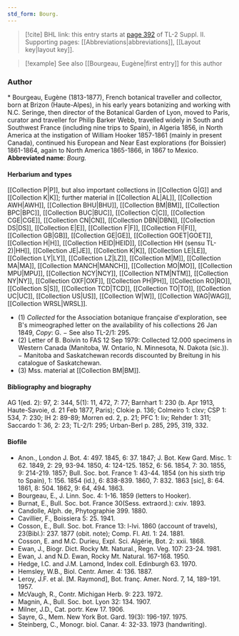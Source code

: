 ```yaml
---
std_form: Bourg.
---
```


> [!cite] BHL link: this entry starts at [page 392](https://www.biodiversitylibrary.org/page/33265589) of TL-2 Suppl. II.
> Supporting pages: [[Abbreviations|abbreviations]], [[Layout key|layout key]].

> [!example] See also [[Bourgeau, Eugène|first entry]] for this author

### Author

\* Bourgeau, Eugène (1813-1877), French botanical traveller and collector, born at Brizon (Haute-Alpes), in his early years botanizing and working with N.C. Seringe, then director of the Botanical Garden of Lyon, moved to Paris, curator and traveller for Philip Barker Webb, travelled widely in South and Southwest France (including nine trips to Spain), in Algeria 1856, in North America at the instigation of William Hooker 1857-1861 (mainly in present Canada), continued his European and Near East explorations (for Boissier) 1861-1864, again to North America 1865-1866, in 1867 to Mexico. 
**Abbreviated name**: *Bourg.*

#### Herbarium and types

[[Collection P|P]], but also important collections in [[Collection G|G]] and [[Collection K|K]]; further material in [[Collection AL|AL]], [[Collection AWH|AWH]], [[Collection BHU|BHU]], [[Collection BM|BM]], [[Collection BPC|BPC]], [[Collection BUC|BUC]], [[Collection C|C]], [[Collection CGE|CGE]], [[Collection CN|CN]], [[Collection DBN|DBN]], [[Collection DS|DS]], [[Collection E|E]], [[Collection F|F]], [[Collection FI|FI]], [[Collection GB|GB]], [[Collection GE|GE]], [[Collection GOET|GOET]], [[Collection H|H]], [[Collection HEID|HEID]], [[Collection HH (sensu TL-2)|HH]], [[Collection JE|JE]], [[Collection K|K]], [[Collection LE|LE]], [[Collection LY|LY]], [[Collection LZ|LZ]], [[Collection M|M]], [[Collection MA|MA]], [[Collection MANCH|MANCH]], [[Collection MO|MO]], [[Collection MPU|MPU]], [[Collection NCY|NCY]], [[Collection NTM|NTM]], [[Collection NY|NY]], [[Collection OXF|OXF]], [[Collection PH|PH]], [[Collection RO|RO]], [[Collection S|S]], [[Collection TCD|TCD]], [[Collection TO|TO]], [[Collection UC|UC]], [[Collection US|US]], [[Collection W|W]], [[Collection WAG|WAG]], [[Collection WRSL|WRSL]].
- (1) *Collected* for the Association botanique française d'exploration, see B's mimeographed letter on the availability of his collections 26 Jan 1849, *Copy*: G. − See also TL-2/1: 295.
- (2) Letter of B. Boivin to FAS 12 Sep 1979: Collected 12.000 specimens in Western Canada (Manitoba, W. Ontario, N. Minnesota, N. Dakota (sic.)). − Manitoba and Saskatchewan records discounted by Breitung in his catalogue of Saskatchewan.
- (3) Mss. material at [[Collection BM|BM]].

#### Bibliography and biography

AG 1(ed. 2): 97, 2: 344, 5(1): 11, 472, 7: 77; Barnhart 1: 230 (b. Apr 1913, Haute-Savoie, d. 21 Feb 1877, Paris); Clokie p. 136; Colmeiro 1: clxv; CSP 1: 534, 7: 230; IH 2: 89-89; Morren ed. 2, p. 21; PFC 1: liv; Rehder 1: 311; Saccardo 1: 36, 2: 23; TL-2/1: 295; Urban-Berl p. 285, 295, 319, 332.

#### Biofile

- Anon., London J. Bot. 4: 497. 1845, 6: 37. 1847; J. Bot. Kew Gard. Misc. 1: 62. 1849, 2: 29, 93-94. 1850, 4: 124-125. 1852, 6: 56. 1854, 7: 30. 1855, 9: 214-219. 1857; Bull. Soc. bot. France 1: 43-44. 1854 (on his sixth trip to Spain), 1: 156. 1854 (id.), 6: 838-839. 1860, 7: 832. 1863 \[sic\], 8: 64. 1861, 8: 504. 1862, 9: 64, 494. 1863.
- Bourgeau, E., J. Linn. Soc. 4: 1-16. 1859 (letters to Hooker).
- Burnat, E., Bull. Soc. bot. France 30(Sess. extraord.): cxiv. 1893.
- Candolle, Alph. de, Phytographie 399. 1880.
- Cavillier, F., Boissiera 5: 25. 1941.
- Cosson, E., Bull. Soc. bot. France 13: l-lvi. 1860 (account of travels), 23(Bibl.): 237. 1877 (obit. note); Comp. Fl. Atl. 1: 24. 1881.
- Cosson, E. and M.C. Durieu, Expl. Sci. Algérie, Bot. 2: xxii. 1868.
- Ewan, J., Biogr. Dict. Rocky Mt. Natural., Regn. Veg. 107: 23-24. 1981.
- Ewan, J. and N.D. Ewan, Rocky Mt. Natural. 167-168. 1950.
- Hedge, I.C. and J.M. Lamond, Index coll. Edinburgh 63. 1970.
- Hemsley, W.B., Biol. Centr. Amer. 4: 136. 1887.
- Leroy, J.F. et al. \[M. Raymond\], Bot. franç. Amer. Nord. 7, 14, 189-191. 1957.
- McVaugh, R., Contr. Michigan Herb. 9: 223. 1972.
- Magnin, A., Bull. Soc. bot. Lyon 32: 134. 1907.
- Milner, J.D., Cat. portr. Kew 17. 1906.
- Sayre, G., Mem. New York Bot. Gard. 19(3): 196-197. 1975.
- Steinberg, C., Monogr. biol. Canar. 4: 32-33. 1973 (handwriting).

